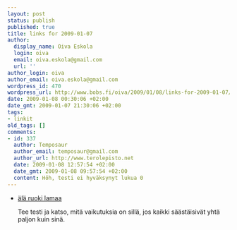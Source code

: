 ```yaml
---
layout: post
status: publish
published: true
title: links for 2009-01-07
author:
  display_name: Oiva Eskola
  login: oiva
  email: oiva.eskola@gmail.com
  url: ''
author_login: oiva
author_email: oiva.eskola@gmail.com
wordpress_id: 470
wordpress_url: http://www.bobs.fi/oiva/2009/01/08/links-for-2009-01-07/
date: 2009-01-08 00:30:06 +02:00
date_gmt: 2009-01-07 21:30:06 +02:00
tags:
- linkit
old_tags: []
comments:
- id: 337
  author: Temposaur
  author_email: temposaur@gmail.com
  author_url: http://www.terolepisto.net
  date: 2009-01-08 12:57:54 +02:00
  date_gmt: 2009-01-08 09:57:54 +02:00
  content: Höh, testi ei hyväksynyt lukua 0
---
```

<ul class="delicious">
<li>
<div class="delicious-link"><a href="http://www.alaruokilamaa.com/testi/">älä ruoki lamaa</a></div></p>
<div class="delicious-extended">Tee testi ja katso, mitä vaikutuksia on sillä, jos kaikki säästäisivät yhtä paljon kuin sinä.</div></p>
<p>            </li></ul>
